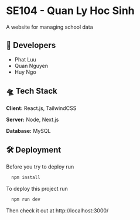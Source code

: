 
# SE104 - Quan Ly Hoc Sinh
A website for managing school data



## 🥸 Developers

- Phat Luu
- Quan Nguyen
- Huy Ngo

## 🛸 Tech Stack

**Client:** React.js, TailwindCSS

**Server:** Node, Next.js

**Database:** MySQL
## 🛠 Deployment

Before you try to deploy run

```bash
  npm install
```

To deploy this project run

```bash
  npm run dev
```

Then check it out at http://localhost:3000/

